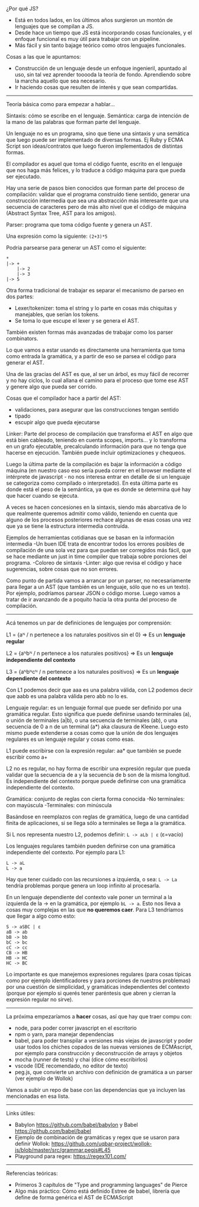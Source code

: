 ¿Por qué JS?
- Está en todos lados, en los últimos años surgieron un montón de lenguajes que se compilan a JS.
- Desde hace un tiempo que JS está incorporando cosas funcionales, y el enfoque funcional es muy útil para trabajar con un pipeline.
- Más fácil y sin tanto bajage teórico como otros lenguajes funcionales.

Cosas a las que le apuntamos:
- Construcción de un lenguaje desde un enfoque ingenieril, apuntado al uso, sin tal vez aprender tooooda la teoría de fondo. Aprendiendo sobre la marcha aquello que sea necesario.
- Ir haciendo cosas que resulten de interés y que sean compartidas.

---

Teoría básica como para empezar a hablar...

Sintaxis: cómo se escribe en el lenguaje.
Semántica: carga de intención de la mano de las palabras que forman parte del lenguaje.

Un lenguaje no es un programa, sino que tiene una sintaxis y una semática que luego puede ser implementado de diversas formas. Ej Ruby y ECMA Script son ideas/contratos que luego fueron implementados de distintas formas.

El compilador es aquel que toma el código fuente, escrito en el lenguaje que nos haga más felices, y lo traduce a código máquina para que pueda ser ejecutado.

Hay una serie de pasos bien conocidos que forman parte del proceso de compilación: validar que el programa construído tiene sentido, generar una construcción intermedia que sea una abstracción más interesante que una secuencia de caracteres pero de más alto nivel que el código de máquina (Abstract Syntax Tree, AST para los amigos).

Parser: programa que toma código fuente y genera un AST.

Una expresión como la siguiente:
`(2+3)*5`

Podría parsearse para generar un AST como el siguiente:
```
*
|-> +
    |-> 2
    |-> 3
|-> 5
```

Otra forma tradicional de trabajar es separar el mecanismo de parseo en dos partes:
- Lexer/tokenizer: toma el string y lo parte en cosas más chiquitas y manejables, que serían los tokens.
- Se toma lo que escupe el lexer y se genera el AST.

También existen formas más avanzadas de trabajar como los parser combinators.

Lo que vamos a estar usando es directamente una herramienta que toma como entrada la gramática, y a partir de eso se parsea el código para generar el AST.

Una de las gracias del AST es que, al ser un árbol, es muy fácil de recorrer y no hay ciclos, lo cual allana el camino para el proceso que tome ese AST y genere algo que pueda ser corrido.

Cosas que el compilador hace a partir del AST:
- validaciones, para asegurar que las construcciones tengan sentido
- tipado
- escupir algo que pueda ejecutarse

Linker: Parte del proceso de compilación que transforma el AST en algo que está bien cableado, teniendo en cuenta scopes, imports... y lo transforma en un grafo ejecutable, precalculando información para que no tenga que hacerse en ejecución. También puede incluir optimizaciones y chequeos.

Luego la última parte de la compilación es bajar la información a código máquina (en nuestro caso eso sería pueda correr en el browser mediante el intérprete de javascript - no nos interesa entrar en detalle de si un lenguaje se categoriza como compilado o interpretado). En esta última parte es donde está el peso de la semántica, ya que es donde se determina qué hay que hacer cuando se ejecuta.

A veces se hacen concesiones en la sintaxis, siendo más abarcativa de lo que realmente queremos admitir como válido, teniendo en cuenta que alguno de los procesos posteriores rechace algunas de esas cosas una vez que ya se tiene la estructura intermedia contruída.

Ejemplos de herramientas cotidianas que se basan en la información intermedia
-Un buen IDE trata de encontrar todos los errores posibles de compilación de una sola vez para que puedan ser corregidos más fácil, que se hace mediante un just in time compiler que trabaja sobre porciones del programa.
-Coloreo de sintaxis
-Linter: algo que revisa el código y hace sugerencias, sobre cosas que no son errores.

Como punto de partida vamos a arrancar por un parser, no necesariamente para llegar a un AST (que también es un lenguaje, sólo que no es un texto). Por ejemplo, podríamos parsear JSON o código morse. Luego vamos a tratar de ir avanzando de a poquito hacia la otra punta del proceso de compilación.

-----

Acá tenemos un par de definiciones de lenguajes por comprensión:

L1 = {aᴺ / n pertenece a los naturales positivos sin el 0} => Es un **lenguaje regular**

L2 = {aᴺbᴺ / n pertenece a los naturales positivos} => Es un **lenguaje independiente del contexto**

L3 = {aᴺbᴺcᴺ / n pertenece a los naturales positivos} => Es un **lenguaje dependiente del contexto**

Con L1 podemos decir que aaa es una palabra válida, con L2 podemos decir que aabb es una palabra válida pero abb no lo es.

Lenguaje regular: es un lenguaje formal que puede ser definido por una gramática regular. Esto significa que puede definirse usando terminales (a), o unión de terminales (a|b), o una secuencia de terminales (ab), o una secuencia de 0 a n de un terminal (a*) aka clausura de Kleene. Luego esto mismo puede extenderse a cosas como que la unión de dos lenguajes regulares es un lenguaje regular y cosas como esas.

L1 puede escribirse con la expresión regular: aa* que también se puede escribir como a+

L2 no es regular, no hay forma de escribir una expresión regular que pueda validar que la secuencia de a y la secuencia de b son de la misma longitud. Es independiente del contexto porque puede definirse con una gramática independiente del contexto.

Gramática: conjunto de reglas con cierta forma conocida
-No terminales: con mayúscula
-Terminales: con minúscula

Basándose en reemplazos con reglas de gramática, luego de una cantidad finita de aplicaciones, si se llega sólo a terminales se llega a la gramática.

Si L nos representa nuestro L2, podemos definir:
`L -> aLb | ε` (ε=vacío)

Los lenguajes regulares también pueden definirse con una gramática independiente del contexto. Por ejemplo para L1:
```
L -> aL
L -> a
```

Hay que tener cuidado con las recursiones a izquierda, o sea: `L -> La` tendría problemas porque genera un loop infinito al procesarla.

En un lenguaje dependiente del contexto vale poner un terminal a la izquierda de la -> en la gramática, por ejemplo `bL -> a`. Esto nos lleva a cosas muy complejas en las que **no queremos caer**. Para L3 tendríamos que llegar a algo como esto:
```
S -> aSBC | ε
aB -> ab
bB -> bb
bC -> bc
cC -> cc
CB -> HB
HB -> HC
HC -> BC
```

Lo importante es que manejemos expresiones regulares (para cosas típicas como por ejemplo identificadores y para porciones de nuestros problemas) por una cuestión de simplicidad, y gramáticas independientes del contexto (porque por ejemplo si querés tener paréntesis que abren y cierran la expresión regular no sirve).

---

La próxima empezaríamos a **hacer** cosas, así que hay que traer compu con:
- node, para poder correr javascript en el escritorio
- npm o yarn, para manejar dependencias
- babel, para poder transpilar a versiones más viejas de javascript y poder usar todos los chiches copados de las nuevas versiones de ECMAscript, por ejemplo para construcción y deconstrucción de arrays y objetos
- mocha (runner de tests) y chai (dice cómo escribirlos)
- vscode (IDE recomendado, no editor de texto)
- peg.js, que convierte un archivo con definición de gramática a un parser (ver ejemplo de Wollok)

Vamos a subir un repo de base con las dependencias que ya incluyen las mencionadas en esa lista.

---

Links útiles:
- Babylon https://github.com/babel/babylon y Babel https://github.com/babel/babel
- Ejemplo de combinación de gramáticas y regex que se usaron para definir Wollok: https://github.com/uqbar-project/wollok-js/blob/master/src/grammar.pegjs#L45
- Playground para regex: https://regex101.com/

---

Referencias teóricas:
- Primeros 3 capítulos de "Type and programming languages" de Pierce
- Algo más práctico: Cómo está definido Estree de babel, librería que define de forma genérica el AST de ECMAScript
